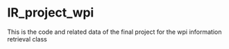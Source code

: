 # IR_project_wpi
This is the code and related data of the final project for the wpi information retrieval class
